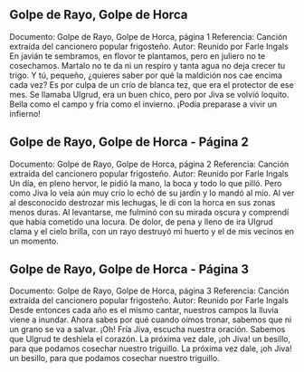 ## Golpe de Rayo, Golpe de Horca
Documento: Golpe de Rayo, Golpe de Horca, página 1
Referencia: Canción extraída del cancionero popular frigosteño.
Autor: Reunido por Farle Ingals
En javián te sembramos, en flovor te plantamos,
pero en juliero no te cosechamos.
Martalo no te da ni un respiro
y tanta agua no deja crecer tu trigo.
Y tú, pequeño, ¿quieres saber por qué
la maldición nos cae encima cada vez?
Es por culpa de un crío de blanca tez,
que era el protector de ese mes.
Se llamaba Ulgrud, era un buen chico,
pero por Jiva se volvió loquito.
Bella como el campo y fría como el invierno.
¡Podía preparase a vivir un infierno!

## Golpe de Rayo, Golpe de Horca - Página 2
Documento: Golpe de Rayo, Golpe de Horca, página 2
Referencia: Canción extraída del cancionero popular frigosteño.
Autor: Reunido por Farle Ingals
Un día, en pleno hervor, le pidió
la mano, la boca y todo lo que pilló.
Pero como Jiva lo veía aún muy crío
lo echó de su jardín y lo mandó al mío.
Al ver al desconocido destrozar mis lechugas,
le di con la horca en sus zonas menos duras.
Al levantarse, me fulminó con su mirada oscura
y comprendí que había cometido una locura.
De dolor, de pena y lleno de ira
Ulgrud clama y el cielo brilla,
con un rayo destruyó mi huerto
y el de mis vecinos en un momento.

## Golpe de Rayo, Golpe de Horca - Página 3
Documento: Golpe de Rayo, Golpe de Horca, página 3
Referencia: Canción extraída del cancionero popular frigosteño.
Autor: Reunido por Farle Ingals
Desde entonces cada año es el mismo cantar,
nuestros campos la lluvia viene a inundar.
Ahora sabes por qué cuando oímos tronar,
sabemos que ni un grano se va a salvar.
¡Oh! Fría Jiva, escucha nuestra oración.
Sabemos que Ulgrud te deshiela el corazón.
La próxima vez dale, ¡oh Jiva! un besillo,
para que podamos cosechar nuestro triguillo.
La próxima vez dale, ¡oh Jiva! un besillo,
para que podamos cosechar nuestro triguillo.
